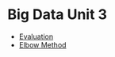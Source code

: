 # Big Data Unit 3
* [Evaluation](https://github.com/ArturoCeron/BigData/blob/Unidad_3/Evaluation/README.md)
* [Elbow Method](https://github.com/ArturoCeron/BigData/blob/Unidad_3/Investigation/README.md)